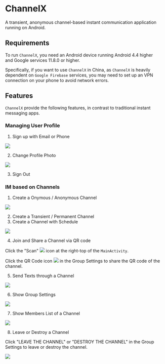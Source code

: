 # ChannelX

A transient, anonymous channel-based instant communication application running on Android.

## Requirements

To run `ChannelX`, you need an Android device running Android 4.4 higher and Google services 11.8.0 or higher.

Specifically, if you want to use `ChannelX` in China, as `ChannelX` is heavily dependent on `Google Firebase` services, you may need to set up an VPN connection on your phone to avoid network errors.

## Features

`ChannelX` provide the following features, in contrast to traditional instant messaging apps.

### Managing User Profile

1. Sign up with Email or Phone

![](image/signup.png)

2. Change Profile Photo

![](image/profile.png)

3. Sign Out

### IM based on Channels

1. Create a Onymous / Anonymous Channel

![](image/anonymous.png)

2. Create a Transient / Permanent Channel
3. Create a Channel with Schedule

![](image/transient.png)

4. Join and Share a Channel via QR code

Click the "Scan" ![](image/scan.png) icon at the right-top of the `MainActivity`.

Click the QR Code icon ![](image/qr.png) in the Group Settings to share the QR code of the channel.

5. Send Texts through a Channel

![](image/text.png)

6. Show Group Settings

![](image/group-settings.png)

7. Show Members List of a Channel

![](image/members.png)

8. Leave or Destroy a Channel

Click "LEAVE THE CHANNEL" or "DESTROY THE CHANNEL" in the Group Settings to leave or destroy the channel.

![](image/group-settings-2.png)
